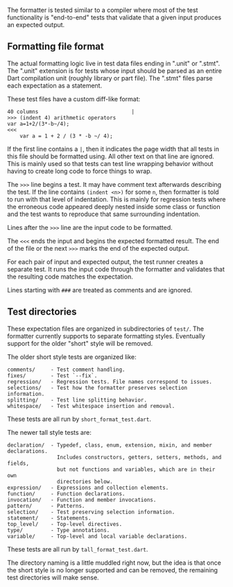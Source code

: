 The formatter is tested similar to a compiler where most of the test
functionality is "end-to-end" tests that validate that a given input produces
an expected output.

## Formatting file format

The actual formatting logic live in test data files ending in ".unit" or
".stmt". The ".unit" extension is for tests whose input should be parsed as an
entire Dart compilation unit (roughly library or part file). The ".stmt" files
parse each expectation as a statement.

These test files have a custom diff-like format:

```
40 columns                              |
>>> (indent 4) arithmetic operators
var a=1+2/(3*-b~/4);
<<<
    var a = 1 + 2 / (3 * -b ~/ 4);
```

If the first line contains a `|`, then it indicates the page width that all
tests in this file should be formatted using. All other text on that line are
ignored. This is mainly used so that tests can test line wrapping behavior
without having to create long code to force things to wrap.

The `>>>` line begins a test. It may have comment text afterwards describing the
test. If the line contains `(indent <n>)` for some `n`, then formatter is told
to run with that level of indentation. This is mainly for regression tests where
the erroneous code appeared deeply nested inside some class or function and the
test wants to reproduce that same surrounding indentation.

Lines after the `>>>` line are the input code to be formatted.

The `<<<` ends the input and begins the expected formatted result. The end of
the file or the next `>>>` marks the end of the expected output.

For each pair of input and expected output, the test runner creates a separate
test. It runs the input code through the formatter and validates that the
resulting code matches the expectation.

Lines starting with `###` are treated as comments and are ignored.

## Test directories

These expectation files are organized in subdirectories of `test/`. The
formatter currently supports to separate formatting styles. Eventually support
for the older "short" style will be removed.

The older short style tests are organized like:

```
comments/     - Test comment handling.
fixes/        - Test `--fix`.
regression/   - Regression tests. File names correspond to issues.
selections/   - Test how the formatter preserves selection information.
splitting/    - Test line splitting behavior.
whitespace/   - Test whitespace insertion and removal.
```

These tests are all run by `short_format_test.dart`.

The newer tall style tests are:

```
declaration/  - Typedef, class, enum, extension, mixin, and member declarations.
                Includes constructors, getters, setters, methods, and fields,
                but not functions and variables, which are in their own
                directories below.
expression/   - Expressions and collection elements.
function/     - Function declarations.
invocation/   - Function and member invocations.
pattern/      - Patterns.
selection/    - Test preserving selection information.
statement/    - Statements.
top_level/    - Top-level directives.
type/         - Type annotations.
variable/     - Top-level and local variable declarations.
```

These tests are all run by `tall_format_test.dart`.

The directory naming is a little muddled right now, but the idea is that once
the short style is no longer supported and can be removed, the remaining test
directories will make sense.
